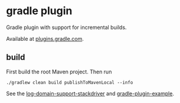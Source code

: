 # gradle plugin
Gradle plugin with support for incremental builds. 

Available at  [plugins.gradle.com].

## build
First build the root Maven project. Then run


	./gradlew clean build publishToMavenLocal --info

See the [log-domain-support-stackdriver] and [gradle-plugin-example].

[log-domain-support-stackdriver]:		../../support/stackdriver
[gradle-plugin-example]:				../../examples/gradle-plugin-example
[plugins.gradle.com]:					https://plugins.gradle.org/plugin/com.github.skjolber.json-log-domain